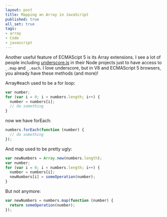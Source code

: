 ```yaml
---
layout: post
title: Mapping an Array in JavaScript
published: true
all_set: true
tags:
- array
- Code
- javascript
---
```


Another useful feature of ECMAScipt 5 is its Array extensions.  I see a lot of
people including
[underscore.js](http://documentcloud.github.com/underscore/) in their
Node projects just to have access to `_.map` and `_.each`.  I love underscore, but
in V8 and ECMAScript 5 browsers, you already have these methods (and more)!

Array#each used to be a for loop:

``` js
var number;
for (var i = 0; i < numbers.length; i++) {
  number = numbers[i];
  // do something
}
```

now we have forEach:

``` js
numbers.forEach(function (number) {
  // do something
});
```

And map used to be pretty ugly:

``` js
var newNumbers = Array.new(numbers.length);
var number;
for (var i = 0; i < numbers.length; i++) {
  number = numbers[i];
  newNumbers[i] = someOperation(number);
}
```

But not anymore:

``` js
var newNumbers = numbers.map(function (number) {
  return someOperation(number);
});
```
